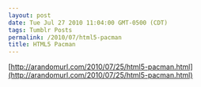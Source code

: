 ```yaml
---
layout: post
date: Tue Jul 27 2010 11:04:00 GMT-0500 (CDT)
tags: Tumblr Posts
permalink: /2010/07/html5-pacman
title: HTML5 Pacman
---
```


[http://arandomurl.com/2010/07/25/html5-pacman.html](http://arandomurl.com/2010/07/25/html5-pacman.html)
